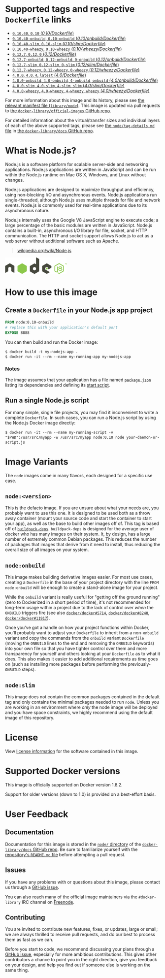 # Supported tags and respective `Dockerfile` links

-	[`0.10.40`, `0.10` (*0.10/Dockerfile*)](https://github.com/nodejs/docker-node/blob/d798690bdae91174715ac083e31198674f044b68/0.10/Dockerfile)
-	[`0.10.40-onbuild`, `0.10-onbuild` (*0.10/onbuild/Dockerfile*)](https://github.com/nodejs/docker-node/blob/9c93908dfcdc140c14aa78cbb4830850bcf99012/0.10/onbuild/Dockerfile)
-	[`0.10.40-slim`, `0.10-slim` (*0.10/slim/Dockerfile*)](https://github.com/nodejs/docker-node/blob/d798690bdae91174715ac083e31198674f044b68/0.10/slim/Dockerfile)
-	[`0.10.40-wheezy`, `0.10-wheezy` (*0.10/wheezy/Dockerfile*)](https://github.com/nodejs/docker-node/blob/d798690bdae91174715ac083e31198674f044b68/0.10/wheezy/Dockerfile)
-	[`0.12.7`, `0.12`, `0` (*0.12/Dockerfile*)](https://github.com/nodejs/docker-node/blob/d798690bdae91174715ac083e31198674f044b68/0.12/Dockerfile)
-	[`0.12.7-onbuild`, `0.12-onbuild`, `0-onbuild` (*0.12/onbuild/Dockerfile*)](https://github.com/nodejs/docker-node/blob/701976f243b4bd08bc0b70e0a452eaa187363372/0.12/onbuild/Dockerfile)
-	[`0.12.7-slim`, `0.12-slim`, `0-slim` (*0.12/slim/Dockerfile*)](https://github.com/nodejs/docker-node/blob/d798690bdae91174715ac083e31198674f044b68/0.12/slim/Dockerfile)
-	[`0.12.7-wheezy`, `0.12-wheezy`, `0-wheezy` (*0.12/wheezy/Dockerfile*)](https://github.com/nodejs/docker-node/blob/d798690bdae91174715ac083e31198674f044b68/0.12/wheezy/Dockerfile)
-	[`4.0.0`, `4.0`, `4`, `latest` (*4.0/Dockerfile*)](https://github.com/nodejs/docker-node/blob/c2a8075f1e3155577c071bf1178c59370bb76d1a/4.0/Dockerfile)
-	[`4.0.0-onbuild`, `4.0-onbuild`, `4-onbuild`, `onbuild` (*4.0/onbuild/Dockerfile*)](https://github.com/nodejs/docker-node/blob/e763a1065077c580aab4d73945597c0b160b4ee2/4.0/onbuild/Dockerfile)
-	[`4.0.0-slim`, `4.0-slim`, `4-slim`, `slim` (*4.0/slim/Dockerfile*)](https://github.com/nodejs/docker-node/blob/abade3a2ce359068516dc4f84ec0824b2393cfbb/4.0/slim/Dockerfile)
-	[`4.0.0-wheezy`, `4.0-wheezy`, `4-wheezy`, `wheezy` (*4.0/wheezy/Dockerfile*)](https://github.com/nodejs/docker-node/blob/abade3a2ce359068516dc4f84ec0824b2393cfbb/4.0/wheezy/Dockerfile)

For more information about this image and its history, please see [the relevant manifest file (`library/node`)](https://github.com/docker-library/official-images/blob/master/library/node). This image is updated via pull requests to [the `docker-library/official-images` GitHub repo](https://github.com/docker-library/official-images).

For detailed information about the virtual/transfer sizes and individual layers of each of the above supported tags, please see [the `node/tag-details.md` file](https://github.com/docker-library/docs/blob/master/node/tag-details.md) in [the `docker-library/docs` GitHub repo](https://github.com/docker-library/docs).

# What is Node.js?

Node.js is a software platform for scalable server-side and networking applications. Node.js applications are written in JavaScript and can be run within the Node.js runtime on Mac OS X, Windows, and Linux without changes.

Node.js applications are designed to maximize throughput and efficiency, using non-blocking I/O and asynchronous events. Node.js applications run single-threaded, although Node.js uses multiple threads for file and network events. Node.js is commonly used for real-time applications due to its asynchronous nature.

Node.js internally uses the Google V8 JavaScript engine to execute code; a large percentage of the basic modules are written in JavaScript. Node.js contains a built-in, asynchronous I/O library for file, socket, and HTTP communication. The HTTP and socket support allows Node.js to act as a web server without additional software such as Apache.

> [wikipedia.org/wiki/Node.js](https://en.wikipedia.org/wiki/Node.js)

![logo](https://raw.githubusercontent.com/docker-library/docs/master/node/logo.png)

# How to use this image

## Create a `Dockerfile` in your Node.js app project

```dockerfile
FROM node:0.10-onbuild
# replace this with your application's default port
EXPOSE 8888
```

You can then build and run the Docker image:

```console
$ docker build -t my-nodejs-app .
$ docker run -it --rm --name my-running-app my-nodejs-app
```

### Notes

The image assumes that your application has a file named [`package.json`](https://docs.npmjs.com/files/package.json) listing its dependencies and defining its [start script](https://docs.npmjs.com/misc/scripts#default-values).

## Run a single Node.js script

For many simple, single file projects, you may find it inconvenient to write a complete `Dockerfile`. In such cases, you can run a Node.js script by using the Node.js Docker image directly:

```console
$ docker run -it --rm --name my-running-script -v "$PWD":/usr/src/myapp -w /usr/src/myapp node:0.10 node your-daemon-or-script.js
```

# Image Variants

The `node` images come in many flavors, each designed for a specific use case.

## `node:<version>`

This is the defacto image. If you are unsure about what your needs are, you probably want to use this one. It is designed to be used both as a throw away container (mount your source code and start the container to start your app), as well as the base to build other images off of. This tag is based off of [`buildpack-deps`](https://registry.hub.docker.com/_/buildpack-deps/). `buildpack-deps` is designed for the average user of docker who has many images on their system. It, by design, has a large number of extremely common Debian packages. This reduces the number of packages that images that derive from it need to install, thus reducing the overall size of all images on your system.

## `node:onbuild`

This image makes building derivative images easier. For most use cases, creating a `Dockerfile` in the base of your project directory with the line `FROM node:onbuild` will be enough to create a stand-alone image for your project.

While the `onbuild` variant is really useful for "getting off the ground running" (zero to Dockerized in a short period of time), it's not recommended for long-term usage within a project due to the lack of control over *when* the `ONBUILD` triggers fire (see also [`docker/docker#5714`](https://github.com/docker/docker/issues/5714), [`docker/docker#8240`](https://github.com/docker/docker/issues/8240), [`docker/docker#11917`](https://github.com/docker/docker/issues/11917)).

Once you've got a handle on how your project functions within Docker, you'll probably want to adjust your `Dockerfile` to inherit from a non-`onbuild` variant and copy the commands from the `onbuild` variant `Dockerfile` (moving the `ONBUILD` lines to the end and removing the `ONBUILD` keywords) into your own file so that you have tighter control over them and more transparency for yourself and others looking at your `Dockerfile` as to what it does. This also makes it easier to add additional requirements as time goes on (such as installing more packages before performing the previously-`ONBUILD` steps).

## `node:slim`

This image does not contain the common packages contained in the default tag and only contains the minimal packages needed to run `node`. Unless you are working in an environment where *only* the node image will be deployed and you have space constraints, we highly recommend using the default image of this repository.

# License

View [license information](https://github.com/joyent/node/blob/master/LICENSE) for the software contained in this image.

# Supported Docker versions

This image is officially supported on Docker version 1.8.2.

Support for older versions (down to 1.0) is provided on a best-effort basis.

# User Feedback

## Documentation

Documentation for this image is stored in the [`node/` directory](https://github.com/docker-library/docs/tree/master/node) of the [`docker-library/docs` GitHub repo](https://github.com/docker-library/docs). Be sure to familiarize yourself with the [repository's `README.md` file](https://github.com/docker-library/docs/blob/master/README.md) before attempting a pull request.

## Issues

If you have any problems with or questions about this image, please contact us through a [GitHub issue](https://github.com/joyent/docker-node/issues).

You can also reach many of the official image maintainers via the `#docker-library` IRC channel on [Freenode](https://freenode.net).

## Contributing

You are invited to contribute new features, fixes, or updates, large or small; we are always thrilled to receive pull requests, and do our best to process them as fast as we can.

Before you start to code, we recommend discussing your plans through a [GitHub issue](https://github.com/joyent/docker-node/issues), especially for more ambitious contributions. This gives other contributors a chance to point you in the right direction, give you feedback on your design, and help you find out if someone else is working on the same thing.
